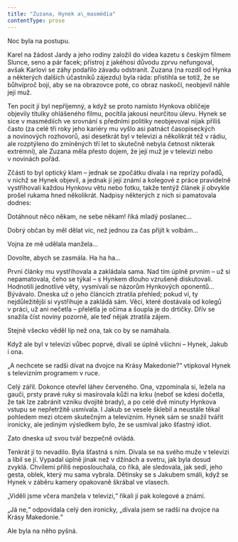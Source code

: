 ```yaml
---
title: "Zuzana, Hynek a\_masmédia"
contentType: prose
---
```


<section>

Noc byla na postupu.

Karel na žádost Jardy a jeho rodiny založil do videa kazetu s českým filmem Slunce, seno a pár facek; přístroj z jakéhosi důvodu zprvu nefungoval, avšak Karlovi se záhy podařilo závadu odstranit. Zuzana (na rozdíl od Hynka a některých dalších účastníků zájezdu) byla ráda: přistihla se totiž, že se bůhvíproč bojí, aby se na obrazovce poté, co obraz naskočí, neobjevil náhle její muž.

Ten pocit jí byl nepříjemný, a když se proto namísto Hynkova obličeje objevily titulky ohlášeného filmu, pocítila jakousi neurčitou úlevu. Hynek se sice v masmédiích ve srovnání s předními politiky neobjevoval nijak příliš často (za celé tři roky jeho kariéry mu vyšlo asi patnáct časopiseckých a novinových rozhovorů, asi desetkrát byl v televizi a několikrát též v rádiu, ale rozptýleno do zmíněných tří let to skutečně nebyla četnost nikterak extrémní), ale Zuzana měla přesto dojem, že její muž je v televizi nebo v novinách pořád.

Zčásti to byl optický klam – jednak se zpočátku dívala i na reprízy pořadů, v nichž se Hynek objevil, a jednak jí její známí a kolegové z práce pravidelně vystřihovali každou Hynkovu větu nebo fotku, takže tentýž článek jí obvykle prošel rukama hned několikrát. Nadpisy některých z nich si pamatovala dodnes:

</section>

<section>

Dotáhnout něco někam, ne sebe někam! říká mladý poslanec…

Dobrý občan by měl dělat víc, než jednou za čas přijít k volbám…

Vojna ze mě udělala manžela…

</section>

<section>

Dovolte, abych se zasmála. Ha ha ha…

První články mu vystřihovala a zakládala sama. Nad tím úplně prvním – už si nepamatovala, čeho se týkal – s Hynkem dlouho vzrušeně diskutovali. Hodnotili jednotlivé věty, vysmívali se názorům Hynkových oponentů… Bývávalo. Dneska už o jeho článcích ztratila přehled; pokud ví, ty nejdůležitější si vystřihuje a zakládá sám. Věci, které dostávala od kolegů v práci, už ani nečetla – přelétla je očima a šoupla je do drtičky. Dřív se snažila číst noviny pozorně, ale teď nějak ztratila zájem.

Stejně všecko věděl líp než ona, tak co by se namáhala.

Když ale byl v televizi vůbec poprvé, dívali se úplně všichni – Hynek, Jakub i ona.

„A nechcete se radši dívat na dvojce na Krásy Makedonie?“ vtipkoval Hynek s televizním programem v ruce.

Celý zářil. Dokonce otevřel láhev červeného. Ona, vzpomínala si, ležela na gauči, prsty pravé ruky si masírovala kůži na krku (neboť se kdesi dočetla, že tak lze zabránit vzniku dvojité brady), a po celé dvě minuty Hynkova vstupu se nepřetržitě usmívala. I Jakub se vesele šklebil a neustále těkal pohledem mezi otcem skutečným a televizním. Hynek sám se snažil tvářit ironicky, ale jediným výsledkem bylo, že se usmíval jako šťastný idiot.

Zato dneska už svou tvář bezpečně ovládá.

Tenkrát jí to nevadilo. Byla šťastná s ním. Dívala se na svého muže v televizi a líbil se jí. Vypadal úplně jinak než v džínách a svetru, jak byla dosud zvyklá. Chvílemi příliš neposlouchala, co říká, ale sledovala, jak sedí, jeho gesta, oblek, který mu sama vybrala. Dětinsky se s Jakubem smáli, když se Hynek v záběru kamery opakovaně škrábal ve vlasech.

„Viděli jsme včera manžela v televizi,“ říkali jí pak kolegové a známí.

„Já ne,“ odpovídala celý den ironicky, „dívala jsem se radši na dvojce na Krásy Makedonie.“

Ale byla na něho pyšná.

</section>

